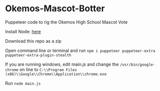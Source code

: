 # Okemos-Mascot-Botter

Puppeteer code to rig the Okemos High School Mascot Vote

Install Node: [here](https://nodejs.org/en/download/)

Download this repo as a zip

Open command line or terminal and run `npm i puppeteer puppeteer-extra puppeteer-extra-plugin-stealth`

If you are running windows, edit main.js and change the `/usr/bin/google-chrome` on line to `C:\\Program Files (x86)\\Google\\Chrome\\Application\\chrome.exe`

Run `node main.js`
